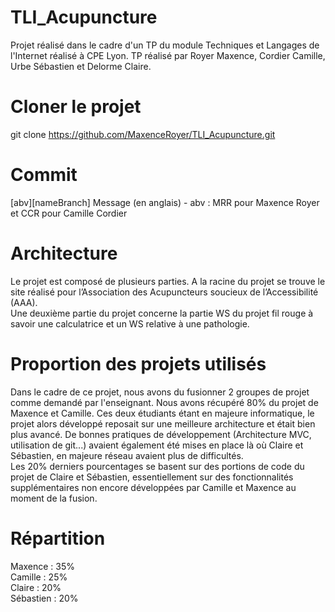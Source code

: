 # TLI_Acupuncture
Projet réalisé dans le cadre d'un TP du module Techniques et Langages de l'Internet réalisé à CPE Lyon. TP réalisé par Royer Maxence, Cordier Camille, Urbe Sébastien et Delorme Claire. 
# Cloner le projet
git clone https://github.com/MaxenceRoyer/TLI_Acupuncture.git
# Commit 
[abv][nameBranch] Message (en anglais) - abv : MRR pour Maxence Royer et CCR pour Camille Cordier
# Architecture
Le projet est composé de plusieurs parties. A la racine du projet se trouve le site réalisé pour l’Association des Acupuncteurs soucieux de l’Accessibilité (AAA).  
Une deuxième partie du projet concerne la partie WS du projet fil rouge à savoir une calculatrice et un WS relative à une pathologie.
# Proportion des projets utilisés
Dans le cadre de ce projet, nous avons du fusionner 2 groupes de projet comme demandé par l'enseignant. Nous avons récupéré 80% du projet de Maxence et Camille. Ces deux étudiants étant en majeure informatique, le projet alors développé reposait sur une meilleure architecture et était bien plus avancé. De bonnes pratiques de développement (Architecture MVC, utilisation de git...) avaient également été mises en place là où Claire et Sébastien, en majeure réseau avaient plus de difficultés.  
Les 20% derniers pourcentages se basent sur des portions de code du projet de Claire et Sébastien, essentiellement sur des fonctionnalités supplémentaires non encore développées par Camille et Maxence au moment de la fusion. 
# Répartition 
Maxence : 35%  
Camille : 25%  
Claire : 20%  
Sébastien : 20%  
